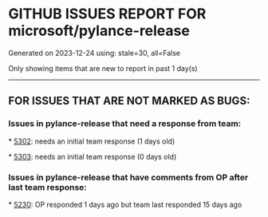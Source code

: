 
# GITHUB ISSUES REPORT FOR microsoft/pylance-release


Generated on 2023-12-24 using: stale=30, all=False


Only showing items that are new to report in past 1 day(s)


---

## FOR ISSUES THAT ARE NOT MARKED AS BUGS:


### Issues in pylance-release that need a response from team:


\* [5302](https://github.com/microsoft/pylance-release/issues/5302 "Repo indexing is confused"): needs an initial team response (1 days old)

\* [5303](https://github.com/microsoft/pylance-release/issues/5303 "How do I extend third party type annotations?"): needs an initial team response (0 days old)

### Issues in pylance-release that have comments from OP after last team response:


\* [5230](https://github.com/microsoft/pylance-release/issues/5230 "Unexplained Crash in Pylance"): OP responded 1 days ago but team last responded 15 days ago
